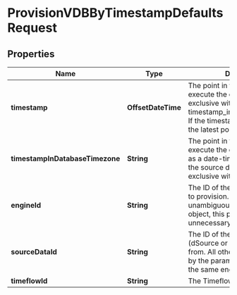 

# ProvisionVDBByTimestampDefaultsRequest


## Properties

| Name | Type | Description | Notes |
|------------ | ------------- | ------------- | -------------|
|**timestamp** | **OffsetDateTime** | The point in time from which to execute the operation. Mutually exclusive with timestamp_in_database_timezone. If the timestamp is not set, selects the latest point. |  [optional] |
|**timestampInDatabaseTimezone** | **String** | The point in time from which to execute the operation, expressed as a date-time in the timezone of the source database. Mutually exclusive with timestamp. |  [optional] |
|**engineId** | **String** | The ID of the Engine onto which to provision. If the source ID unambiguously identifies a source object, this parameter is unnecessary and ignored. |  [optional] |
|**sourceDataId** | **String** | The ID of the source object (dSource or VDB) to provision from. All other objects referenced by the parameters must live on the same engine as the source. |  |
|**timeflowId** | **String** | The Timeflow ID. |  [optional] |



